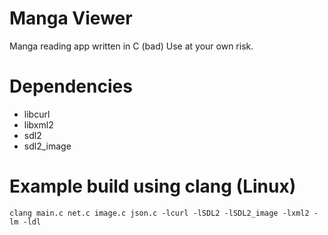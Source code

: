 # Manga Viewer
Manga reading app written in C (bad)
Use at your own risk.

# Dependencies
- libcurl
- libxml2
- sdl2
- sdl2_image

# Example build using clang (Linux)
`clang main.c net.c image.c json.c -lcurl -lSDL2 -lSDL2_image -lxml2 -lm -ldl`
